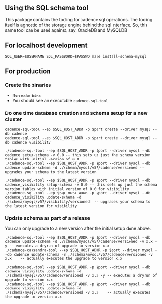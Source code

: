 ## Using the SQL schema tool
 
This package contains the tooling for cadence sql operations. The tooling itself is agnostic of the storage engine behind
the sql interface. So, this same tool can be used against, say, OracleDB and MySQLDB

## For localhost development
``` 
SQL_USER=$USERNAME SQL_PASSWORD=$PASSWD make install-schema-mysql
```

## For production

### Create the binaries
- Run `make bins`
- You should see an executable `cadence-sql-tool`

### Do one time database creation and schema setup for a new cluster

```
cadence-sql-tool --ep $SQL_HOST_ADDR -p $port create --driver mysql --db cadence
cadence-sql-tool --ep $SQL_HOST_ADDR -p $port create --driver mysql --db cadence_visibility
```

```
./cadence-sql-tool --ep $SQL_HOST_ADDR -p $port --driver mysql --db cadence setup-schema -v 0.0 -- this sets up just the schema version tables with initial version of 0.0
./cadence-sql-tool --ep $SQL_HOST_ADDR -p $port --driver mysql --db cadence update-schema -d ./schema/mysql/v57/cadence/versioned -- upgrades your schema to the latest version

./cadence-sql-tool --ep $SQL_HOST_ADDR -p $port --driver mysql --db cadence_visibility setup-schema -v 0.0 -- this sets up just the schema version tables with initial version of 0.0 for visibility
./cadence-sql-tool --ep $SQL_HOST_ADDR -p $port --driver mysql --db cadence_visibility update-schema -d ./schema/mysql/v57/visibility/versioned  -- upgrades your schema to the latest version for visibility
```

### Update schema as part of a release
You can only upgrade to a new version after the initial setup done above.

```
./cadence-sql-tool --ep $SQL_HOST_ADDR -p $port --driver mysql --db cadence update-schema -d ./schema/mysql/v57/cadence/versioned -v x.x -y -- executes a dryrun of upgrade to version x.x
./cadence-cassandra-tool --ep $SQL_HOST_ADDR -p $port --driver mysql --db cadence update-schema -d ./schema/mysql/v57/cadence/versioned -v x.x    -- actually executes the upgrade to version x.x

./cadence-sql-tool --ep $SQL_HOST_ADDR -p $port --driver mysql --db cadence_visibility update-schema -d ./schema/mysql/v57/cadence/versioned -v x.x -y -- executes a dryrun of upgrade to version x.x
./cadence-sql-tool --ep $SQL_HOST_ADDR -p $port --driver mysql --db cadence_visibility update-schema -d ./schema/mysql/v57/cadence/versioned -v x.x    -- actually executes the upgrade to version x.x
```

